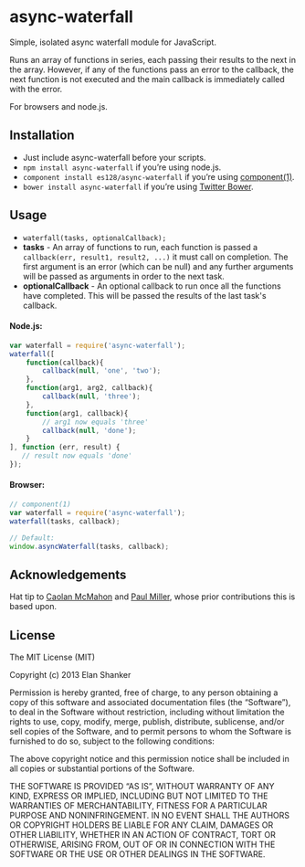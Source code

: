 # async-waterfall

Simple, isolated async waterfall module for JavaScript.

Runs an array of functions in series, each passing their results to the next in
the array. However, if any of the functions pass an error to the callback, the
next function is not executed and the main callback is immediately called with
the error.

For browsers and node.js.

## Installation
* Just include async-waterfall before your scripts.
* `npm install async-waterfall` if you’re using node.js.
* `component install es128/async-waterfall` if you’re using
[component(1)](https://github.com/component/component).
* `bower install async-waterfall` if you’re using
[Twitter Bower](http://bower.io).

## Usage

* `waterfall(tasks, optionalCallback);`
* **tasks** - An array of functions to run, each function is passed a
`callback(err, result1, result2, ...)` it must call on completion. The first
argument is an error (which can be null) and any further arguments will be
passed as arguments in order to the next task.
* **optionalCallback** - An optional callback to run once all the functions have
completed. This will be passed the results of the last task's callback.

#### Node.js:

```javascript
var waterfall = require('async-waterfall');
waterfall([
    function(callback){
        callback(null, 'one', 'two');
    },
    function(arg1, arg2, callback){
        callback(null, 'three');
    },
    function(arg1, callback){
        // arg1 now equals 'three'
        callback(null, 'done');
    }
], function (err, result) {
   // result now equals 'done'
});
```

#### Browser:

```javascript
// component(1)
var waterfall = require('async-waterfall');
waterfall(tasks, callback);

// Default:
window.asyncWaterfall(tasks, callback);
```

## Acknowledgements
Hat tip to [Caolan McMahon](https://github.com/caolan) and
[Paul Miller](https://github.com/paulmillr), whose prior contributions this is
based upon.


## License

The MIT License (MIT)

Copyright (c) 2013 Elan Shanker

Permission is hereby granted, free of charge, to any person obtaining a copy
of this software and associated documentation files (the “Software”), to deal
in the Software without restriction, including without limitation the rights
to use, copy, modify, merge, publish, distribute, sublicense, and/or sell
copies of the Software, and to permit persons to whom the Software is
furnished to do so, subject to the following conditions:

The above copyright notice and this permission notice shall be included in
all copies or substantial portions of the Software.

THE SOFTWARE IS PROVIDED “AS IS”, WITHOUT WARRANTY OF ANY KIND, EXPRESS OR
IMPLIED, INCLUDING BUT NOT LIMITED TO THE WARRANTIES OF MERCHANTABILITY,
FITNESS FOR A PARTICULAR PURPOSE AND NONINFRINGEMENT. IN NO EVENT SHALL THE
AUTHORS OR COPYRIGHT HOLDERS BE LIABLE FOR ANY CLAIM, DAMAGES OR OTHER
LIABILITY, WHETHER IN AN ACTION OF CONTRACT, TORT OR OTHERWISE, ARISING FROM,
OUT OF OR IN CONNECTION WITH THE SOFTWARE OR THE USE OR OTHER DEALINGS IN
THE SOFTWARE.
